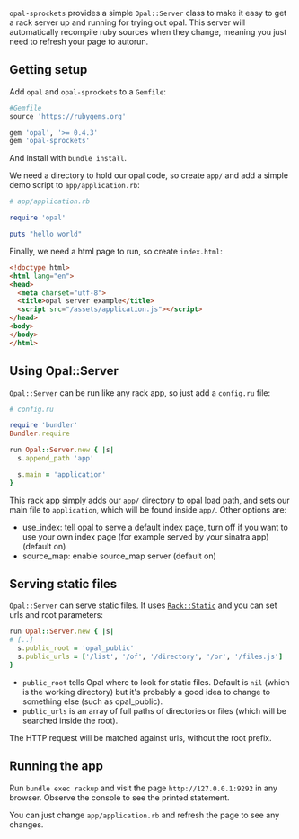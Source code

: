`opal-sprockets` provides a simple `Opal::Server` class to make it easy to get a rack server up and running for trying out opal. This server will automatically recompile ruby sources when they change, meaning you just need to refresh your page to autorun.

## Getting setup

Add `opal` and `opal-sprockets` to a `Gemfile`:

```ruby
#Gemfile
source 'https://rubygems.org'

gem 'opal', '>= 0.4.3'
gem 'opal-sprockets'
```

And install with `bundle install`.

We need a directory to hold our opal code, so create `app/` and add a simple demo script to `app/application.rb`:

```ruby
# app/application.rb

require 'opal'

puts "hello world"
```

Finally, we need a html page to run, so create `index.html`:

```html
<!doctype html>
<html lang="en">
<head>
  <meta charset="utf-8">
  <title>opal server example</title>
  <script src="/assets/application.js"></script>
</head>
<body>
</body>
</html>
```

## Using Opal::Server

`Opal::Server` can be run like any rack app, so just add a `config.ru` file:

```ruby
# config.ru

require 'bundler'
Bundler.require

run Opal::Server.new { |s|
  s.append_path 'app'

  s.main = 'application'
}
```

This rack app simply adds our `app/` directory to opal load path, and sets our main file to `application`, which will be found inside `app/`.
Other options are:

* use_index: tell opal to serve a default index page, turn off if you want to use your own index page (for example served by your sinatra app) (default on)
* source_map: enable source_map server (default on)

## Serving static files
`Opal::Server` can serve static files.
It uses [`Rack::Static`](http://http://rack.rubyforge.org/doc/classes/Rack/Static.html) and you can set urls and root parameters:

```ruby
run Opal::Server.new { |s|
# [..]
  s.public_root = 'opal_public'
  s.public_urls = ['/list', '/of', '/directory', '/or', '/files.js']
}
```

* `public_root` tells Opal where to look for static files. Default is `nil` (which is the working directory) but it's probably a good idea to change to something else (such as opal_public).
* `public_urls` is an array of full paths of directories or files (which will be searched inside the root).

The HTTP request will be matched against urls, without the root prefix.

## Running the app

Run `bundle exec rackup` and visit the page `http://127.0.0.1:9292` in any browser. Observe the console to see the printed statement.

You can just change `app/application.rb` and refresh the page to see any changes.
